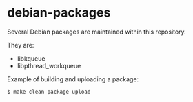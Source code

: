 debian-packages
===============

Several Debian packages are maintained within this repository.

They are:

 * libkqueue
 * libpthread_workqueue

Example of building and uploading a package:

	$ make clean package upload
	
